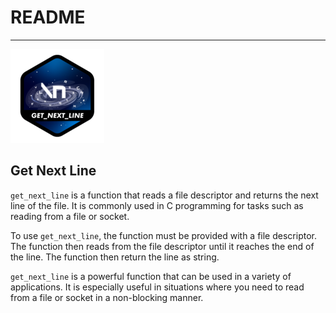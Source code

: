 # README

---

![get_next_linen.png](./img/get_next_linen.png)

## Get Next Line

`get_next_line` is a function that reads a file descriptor and returns the next line of the file. It is commonly used in C programming for tasks such as reading from a file or socket.

To use `get_next_line`, the function must be provided with a file descriptor. The function then reads from the file descriptor until it reaches the end of the line. The function then return the line as string.

`get_next_line` is a powerful function that can be used in a variety of applications. It is especially useful in situations where you need to read from a file or socket in a non-blocking manner.
